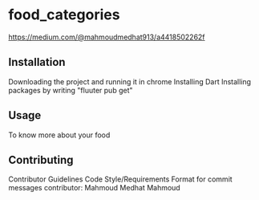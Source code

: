 # food_categories

https://medium.com/@mahmoudmedhat913/a4418502262f

## Installation

Downloading the project and running it in chrome
Installing Dart
Installing packages by writing "fluuter pub get"

## Usage

To know more about your food

## Contributing

Contributor Guidelines
Code Style/Requirements
Format for commit messages
contributor: Mahmoud Medhat Mahmoud

